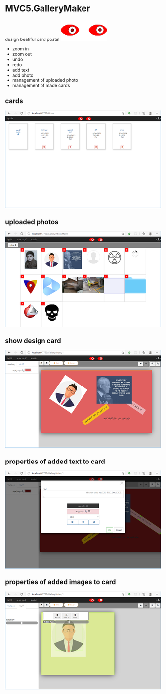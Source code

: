 # MVC5.GalleryMaker

design beatiful card postal
![](https://github.com/vahidarya14/MVC5.GalleryMaker/blob/master/GalleryMaker/wwwroot/images/logo.png)
* zoom in
* zoom out
* undo
* redo
* add text
* add photo
* management of uploaded photo
* management of made cards


## cards
![](https://github.com/vahidarya14/MVC5.GalleryMaker/blob/master/GalleryMaker/wwwroot/images/readme/cards.png)

## uploaded photos 
![](https://github.com/vahidarya14/MVC5.GalleryMaker/blob/master/GalleryMaker/wwwroot/images/readme/photoMgmr.png)

## show design card
![](https://github.com/vahidarya14/MVC5.GalleryMaker/blob/master/GalleryMaker/wwwroot/images/readme/cardView.png)

## properties of added text to card
![](https://github.com/vahidarya14/MVC5.GalleryMaker/blob/master/GalleryMaker/wwwroot/images/readme/text_properties.png)

## properties of added images to card
![](https://github.com/vahidarya14/MVC5.GalleryMaker/blob/master/GalleryMaker/wwwroot/images/readme/photo_control.png)
